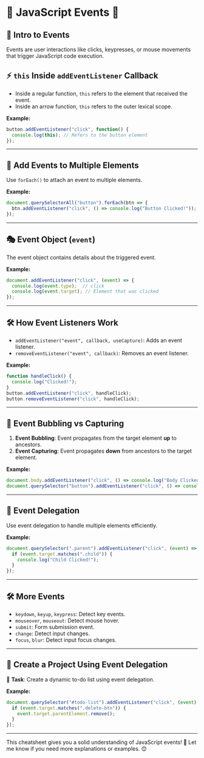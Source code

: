 # 📌 JavaScript Events 🚀

## 🎉 Intro to Events  
Events are user interactions like clicks, keypresses, or mouse movements that trigger JavaScript code execution.  

## ⚡ `this` Inside `addEventListener` Callback  
- Inside a regular function, `this` refers to the element that received the event.  
- Inside an arrow function, `this` refers to the outer lexical scope.  

**Example:**  
```javascript
button.addEventListener("click", function() {
  console.log(this); // Refers to the button element
});
```

---

## 🔁 Add Events to Multiple Elements  
Use `forEach()` to attach an event to multiple elements.  

**Example:**  
```javascript
document.querySelectorAll("button").forEach(btn => {
  btn.addEventListener("click", () => console.log("Button Clicked!"));
});
```

---

## 🎭 Event Object (`event`)  
The event object contains details about the triggered event.  

**Example:**  
```javascript
document.addEventListener("click", (event) => {
  console.log(event.type);  // click
  console.log(event.target); // Element that was clicked
});
```

---

## 🛠️ How Event Listeners Work  
- `addEventListener("event", callback, useCapture)`: Adds an event listener.  
- `removeEventListener("event", callback)`: Removes an event listener.  

**Example:**  
```javascript
function handleClick() {
  console.log("Clicked!");
}
button.addEventListener("click", handleClick);
button.removeEventListener("click", handleClick);
```

---

## 🎯 Event Bubbling vs Capturing  
1. **Event Bubbling**: Event propagates from the target element **up** to ancestors.  
2. **Event Capturing**: Event propagates **down** from ancestors to the target element.  

**Example:**  
```javascript
document.body.addEventListener("click", () => console.log("Body Clicked!"), true); // Capturing phase
document.querySelector("button").addEventListener("click", () => console.log("Button Clicked!")); // Bubbling phase
```

---

## 🚀 Event Delegation  
Use event delegation to handle multiple elements efficiently.  

**Example:**  
```javascript
document.querySelector(".parent").addEventListener("click", (event) => {
  if (event.target.matches(".child")) {
    console.log("Child Clicked!");
  }
});
```

---

## 🛠️ More Events  
- `keydown`, `keyup`, `keypress`: Detect key events.  
- `mouseover`, `mouseout`: Detect mouse hover.  
- `submit`: Form submission event.  
- `change`: Detect input changes.  
- `focus`, `blur`: Detect input focus changes.  

---

## 🎨 Create a Project Using Event Delegation  
🔹 **Task**: Create a dynamic to-do list using event delegation.  

**Example:**  
```javascript
document.querySelector("#todo-list").addEventListener("click", (event) => {
  if (event.target.matches(".delete-btn")) {
    event.target.parentElement.remove();
  }
});
```

---

This cheatsheet gives you a solid understanding of JavaScript events! 🚀 Let me know if you need more explanations or examples. 😊